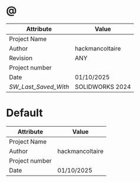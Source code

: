 # @
| Attribute | Value |
| ---  | ---     |
| Project Name |  |
| Author | hackmancoltaire |
| Revision | ANY |
| Project number |  |
| Date | 01/10/2025 |
| _SW_Last_Saved_With_ | SOLIDWORKS 2024 |
# Default
| Attribute | Value |
| ---  | ---     |
| Project Name |  |
| Author | hackmancoltaire |
| Project number |  |
| Date | 01/10/2025 |
